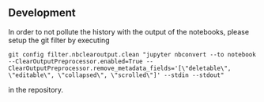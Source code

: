 ## Development

In order to not pollute the history with the output of the notebooks, please setup the git filter by executing

```
git config filter.nbclearoutput.clean "jupyter nbconvert --to notebook --ClearOutputPreprocessor.enabled=True --ClearOutputPreprocessor.remove_metadata_fields='[\"deletable\", \"editable\", \"collapsed\", \"scrolled\"]' --stdin --stdout"
```

in the repository.
